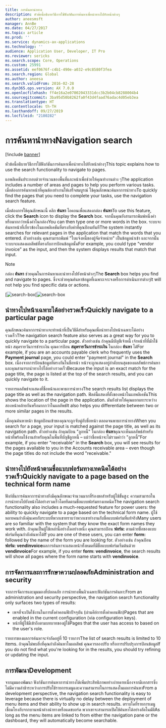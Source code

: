 ```yaml
---
title: การค้นหานำทาง
description: หัวข้อนี้อธิบายวิธีการใช้ฟังก์ชันการค้นหาเพื่อนำทางไปยังหน้าต่างๆ
author: aneesmsft
manager: AnnBe
ms.date: 04/27/2017
ms.topic: article
ms.prod: ''
ms.service: dynamics-ax-applications
ms.technology: ''
audience: Application User, Developer, IT Pro
ms.reviewer: sericks
ms.search.scope: Core, Operations
ms.custom: 25991
ms.assetid: eef0676f-c4b1-490e-a032-e9c8580f3fea
ms.search.region: Global
ms.author: aneesa
ms.search.validFrom: 2016-02-28
ms.dyn365.ops.version: AX 7.0.0
ms.openlocfilehash: ff4e16a2e07002043331dcc3b2b04cb8288004b4
ms.sourcegitcommit: 3ba95d50b8262fa0f43d4faad76adac4d05eb3ea
ms.translationtype: HT
ms.contentlocale: th-TH
ms.lasthandoff: 09/27/2019
ms.locfileid: "2180282"
---
```

# <a name="navigation-search"></a><span data-ttu-id="8b675-103">การค้นหานำทาง</span><span class="sxs-lookup"><span data-stu-id="8b675-103">Navigation search</span></span>

[!include [banner](../includes/banner.md)]

<span data-ttu-id="8b675-104">หัวข้อนี้อธิบายวิธีการใช้ฟังก์ชันการค้นหาเพื่อนำทางไปยังหน้าต่างๆ</span><span class="sxs-lookup"><span data-stu-id="8b675-104">This topic explains how to use the search functionality to navigate to pages.</span></span>

<span data-ttu-id="8b675-105">แอพลิเคชันประกอบด้วยจำนวนของพื้นที่และหน้าเพื่อช่วยให้คุณทำงานต่าง ๆ</span><span class="sxs-lookup"><span data-stu-id="8b675-105">The application includes a number of areas and pages to help you perform various tasks.</span></span> <span data-ttu-id="8b675-106">เมื่อต้องการค้นหาหน้าที่คุณต้องทำงานให้เสร็จสมบูรณ์ ใช้คุณลักษณะค้นหาการนำทาง</span><span class="sxs-lookup"><span data-stu-id="8b675-106">To quickly find the pages that you need to complete your tasks, use the navigation search feature.</span></span>

<span data-ttu-id="8b675-107">เมื่อต้องการใช้คุณลักษณะนี้ คลิก **ค้นหา** ไอคอนเพื่อแสดงกล่อง **ค้นหา**</span><span class="sxs-lookup"><span data-stu-id="8b675-107">To use this feature, click the **Search** icon to display the **Search** box.</span></span> <span data-ttu-id="8b675-108">จากนั้นคุณยังสามารถพิมพ์หนึ่งคำหรือมากกว่าหนึ่งคำในกล่อง</span><span class="sxs-lookup"><span data-stu-id="8b675-108">You can then type one or more words in the box.</span></span> <span data-ttu-id="8b675-109">ระบบจะค้นหาหน้าที่เกี่ยวข้องในแอพลิเคชันที่ตรงกับคำที่คุณป้อนทันที</span><span class="sxs-lookup"><span data-stu-id="8b675-109">The system instantly searches for relevant pages in the application that match the words that you entered.</span></span> <span data-ttu-id="8b675-110">ตัวอย่างเช่น คุณสามารถพิมพ์ "ใบแจ้งหนี้ของผู้จัดจำหน่าย" เป็นข้อมูลนำเข้า และจากนั้น ระบบจะแสดงผลลัพธ์ที่ตรงกับการป้อนข้อมูลนั้น</span><span class="sxs-lookup"><span data-stu-id="8b675-110">For example, you could type "vendor invoice" as the input, and then the system displays results that match that input.</span></span>

> [!NOTE]
> <span data-ttu-id="8b675-111">กล่อง **ค้นหา** ช่วยคุณในการค้นหาและนำทางไปยังหน้าต่างๆ</span><span class="sxs-lookup"><span data-stu-id="8b675-111">The **Search** box helps you find and navigate to pages.</span></span> <span data-ttu-id="8b675-112">ซึ่งจะช่วยคุณค้นหาข้อมูลที่เฉพาะเจาะจงหรือการดำเนินการต่างๆ</span><span class="sxs-lookup"><span data-stu-id="8b675-112">It will not help you find specific data or actions.</span></span>

<span data-ttu-id="8b675-113">[![search-box](media/navigation-search.png "กล่องค้นหา")</span><span class="sxs-lookup"><span data-stu-id="8b675-113">[![search-box](media/navigation-search.png "Search box")</span></span>

## <a name="quickly-navigate-to-a-particular-page"></a><span data-ttu-id="8b675-114">นำทางไปหน้าเฉพาะได้อย่างรวดเร็ว</span><span class="sxs-lookup"><span data-stu-id="8b675-114">Quickly navigate to a particular page</span></span>

<span data-ttu-id="8b675-115">คุณลักษณะค้นหาการนำทางจะทำหน้าที่เป็นวิธีดีสำหรับคุณเพื่อนำทางไปหน้าเฉพาะได้อย่างรวดเร็ว</span><span class="sxs-lookup"><span data-stu-id="8b675-115">The navigation search feature also serves as a great way for you to quickly navigate to a particular page.</span></span> <span data-ttu-id="8b675-116">ตัวอย่างเช่น ถ้าคุณมีบัญชีเจ้าหนี้ เจ้าหน้าที่ที่มักใช้หน้า สมุดรายวันการชำระเงิน คุณควรป้อน **สมุดรายวันการชำระเงิน** ในกล่อง **ค้นหา** ได้</span><span class="sxs-lookup"><span data-stu-id="8b675-116">For example, if you are an accounts payable clerk who frequently uses the **Payment journal** page, you could enter "payment journal" in the **Search** box.</span></span> <span data-ttu-id="8b675-117">เนื่องจากการป้อนข้อมูลที่ตรงกันในชื่อหน้า หน้าจะถูกแสดงอยู่ลำดับบนสุดของผลลัพธ์การค้นหา และคุณสามารถนำทางไปได้อย่างรวดเร็ว</span><span class="sxs-lookup"><span data-stu-id="8b675-117">Because the input is an exact match for the page title, the page is listed at the top of the search results, and you can quickly navigate to it.</span></span>

<span data-ttu-id="8b675-118">รายการผลลัพธ์จะแสดงที่ชื่อหน้าและพาธการนำทาง</span><span class="sxs-lookup"><span data-stu-id="8b675-118">The search results list displays the page title as well as the navigation path.</span></span> <span data-ttu-id="8b675-119">ฟิลด์นี้แสดงที่ตั้งของหน้าในแอพลิเคชัน</span><span class="sxs-lookup"><span data-stu-id="8b675-119">This shows the location of the page in the application.</span></span> <span data-ttu-id="8b675-120">มันยังช่วยให้คุณแยกแยะระหว่างสองหน้าคล้ายกันหรือมากกว่าในผลลัพธ์</span><span class="sxs-lookup"><span data-stu-id="8b675-120">It also helps you differentiate between two or more similar pages in the results.</span></span>

<span data-ttu-id="8b675-121">เมื่อคุณค้นหาหน้า ข้อมูลป้อนเข้าของคุณจะถูกจับคู่กับชื่อหน้า ตลอดจนพาธการนำทาง</span><span class="sxs-lookup"><span data-stu-id="8b675-121">When you search for a page, your input is matched against the page title, as well as its navigation path.</span></span> <span data-ttu-id="8b675-122">ตัวอย่างเช่น ถ้าคุณป้อน "ลูกหนี้" ในกล่อง **ค้นหา**คุณจะเห็นผลลัพธ์สำหรับหน้าที่พร้อมใช้งานสำหรับคุณในพื้นที่บัญชีลูกหนี้ – แม้ว่าชื่อหน้าจะไม่รวมคำว่า "ลูกหนี้"</span><span class="sxs-lookup"><span data-stu-id="8b675-122">For example, if you enter "receivable" in the **Search** box, you will see results for the pages available to you in the Accounts receivable area – even though the page titles do not include the word "receivable."</span></span>

## <a name="quickly-navigate-to-a-page-based-on-the-technical-form-name"></a><span data-ttu-id="8b675-123">นำทางไปยังหน้าตามชื่อแบบฟอร์มทางเทคนิคได้อย่างรวดเร็ว</span><span class="sxs-lookup"><span data-stu-id="8b675-123">Quickly navigate to a page based on the technical form name</span></span>

<span data-ttu-id="8b675-124">ฟังก์ชันการค้นหาการนำทางยังมีคุณลักษณะจำนวนมากที่ร้องขอสำหรับผู้ใช้ขั้นสูง: ความสามารถในการนำทางไปยังหน้าได้อย่างรวดเร็วโดยยึดตามชื่อแบบฟอร์มทางเทคนิค</span><span class="sxs-lookup"><span data-stu-id="8b675-124">The navigation search functionality also includes a much-requested feature for power users: the ability to quickly navigate to a page based on the technical form name.</span></span> <span data-ttu-id="8b675-125">ผู้ใช้หลายคนกำลังคุ้นเคยกับระบบที่พวกเขาทราบว่าพวกเขาทำงานกับชื่อแบบฟอร์มที่แท้จริง</span><span class="sxs-lookup"><span data-stu-id="8b675-125">Many users are so familiar with the system that they know the exact form names they work with.</span></span> <span data-ttu-id="8b675-126">ถ้าคุณเป็นผู้ใช้เหล่านี้อย่างใดอย่างหนึ่ง คุณสามารถป้อน **ฟอร์ม:** ตามด้วยชื่อของแบบฟอร์มที่คุณกำลังค้นหาได้</span><span class="sxs-lookup"><span data-stu-id="8b675-126">If you are one of these users, you can enter **form:** followed by the name of the form you are looking for.</span></span> <span data-ttu-id="8b675-127">ตัวอย่างเช่น ถ้าคุณป้อน **ฟอร์ม: vendinvoice**ผลการค้นหาจะแสดงหน้าทั้งหมดที่มีชื่อแบบฟอร์มเริ่มต้นด้วย **vendinvoice**</span><span class="sxs-lookup"><span data-stu-id="8b675-127">For example, if you enter **form: vendinvoice**, the search results will show all pages where the form name starts with **vendinvoice**.</span></span>

## <a name="administration-and-security"></a><span data-ttu-id="8b675-128">การจัดการและการรักษาความปลอดภัย</span><span class="sxs-lookup"><span data-stu-id="8b675-128">Administration and security</span></span>

<span data-ttu-id="8b675-129">จากการจัดการและมุมมองที่ปลอดภัย การนำทางพื้นผิวเฉพาะฟังก์ชันการค้นหา:</span><span class="sxs-lookup"><span data-stu-id="8b675-129">From an administration and security perspective, the navigation search functionality only surfaces two types of results:</span></span>

- <span data-ttu-id="8b675-130">เพจที่จะเปิดใช้งานในการตั้งค่าคอนฟิกปัจจุบัน (ผ่านคีย์การตั้งค่าคอนฟิก)</span><span class="sxs-lookup"><span data-stu-id="8b675-130">Pages that are enabled in the current configuration (via configuration keys).</span></span>
- <span data-ttu-id="8b675-131">หน้าที่ผู้ใช้มีเข้าถึงตามบทบาทของผู้ใช้</span><span class="sxs-lookup"><span data-stu-id="8b675-131">Pages that the user has access to based on the user's role.</span></span>

<span data-ttu-id="8b675-132">รายการของผลการค้นหาจะจำกัดอยู่ที่ 10 รายการ</span><span class="sxs-lookup"><span data-stu-id="8b675-132">The list of search results is limited to 10 items.</span></span> <span data-ttu-id="8b675-133">ถ้าคุณไม่พบสิ่งที่คุณกำลังค้นหาในผลลัพธ์ คุณควรลองปรับ หรือการปรับปรุงการป้อนข้อมูล</span><span class="sxs-lookup"><span data-stu-id="8b675-133">If you do not find what you're looking for in the results, you should try refining or updating the input.</span></span>

## <a name="development"></a><span data-ttu-id="8b675-134">การพัฒนา</span><span class="sxs-lookup"><span data-stu-id="8b675-134">Development</span></span>

<span data-ttu-id="8b675-135">จากมุมมองพัฒนา ฟังก์ชันการค้นหาการนำทางได้เพิ่มประสิทธิภาพอย่างง่ายดายเนื่องจากมีเอกสารซึ่งไม่มีความล่าช้าระหว่างการปรับใช้รายการเมนูและความสามารถในการแสดงในผลการค้นหา</span><span class="sxs-lookup"><span data-stu-id="8b675-135">From a development perspective, the navigation search functionality is easy to leverage because there is virtually no delay between the deployment of menu items and their ability to show up in search results.</span></span> <span data-ttu-id="8b675-136">ตราบใดที่รายการเมนูเชื่อมโยงกับจากบานหน้าต่างนำทางหรือแดชบอร์ด พวกเขาจะสามารถเปิดใช้ค้นหาได้อย่างอัตโนมัติ</span><span class="sxs-lookup"><span data-stu-id="8b675-136">As long as the menu items are linked to from either the navigation pane or the dashboard, they will automatically become searchable.</span></span>
